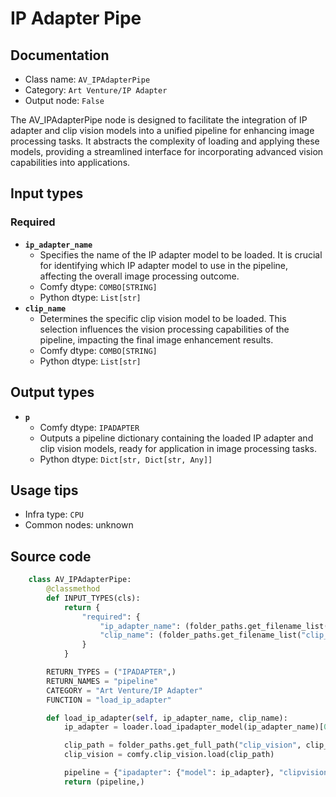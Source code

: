 # IP Adapter Pipe
## Documentation
- Class name: `AV_IPAdapterPipe`
- Category: `Art Venture/IP Adapter`
- Output node: `False`

The AV_IPAdapterPipe node is designed to facilitate the integration of IP adapter and clip vision models into a unified pipeline for enhancing image processing tasks. It abstracts the complexity of loading and applying these models, providing a streamlined interface for incorporating advanced vision capabilities into applications.
## Input types
### Required
- **`ip_adapter_name`**
    - Specifies the name of the IP adapter model to be loaded. It is crucial for identifying which IP adapter model to use in the pipeline, affecting the overall image processing outcome.
    - Comfy dtype: `COMBO[STRING]`
    - Python dtype: `List[str]`
- **`clip_name`**
    - Determines the specific clip vision model to be loaded. This selection influences the vision processing capabilities of the pipeline, impacting the final image enhancement results.
    - Comfy dtype: `COMBO[STRING]`
    - Python dtype: `List[str]`
## Output types
- **`p`**
    - Comfy dtype: `IPADAPTER`
    - Outputs a pipeline dictionary containing the loaded IP adapter and clip vision models, ready for application in image processing tasks.
    - Python dtype: `Dict[str, Dict[str, Any]]`
## Usage tips
- Infra type: `CPU`
- Common nodes: unknown


## Source code
```python
    class AV_IPAdapterPipe:
        @classmethod
        def INPUT_TYPES(cls):
            return {
                "required": {
                    "ip_adapter_name": (folder_paths.get_filename_list("ipadapter"),),
                    "clip_name": (folder_paths.get_filename_list("clip_vision"),),
                }
            }

        RETURN_TYPES = ("IPADAPTER",)
        RETURN_NAMES = "pipeline"
        CATEGORY = "Art Venture/IP Adapter"
        FUNCTION = "load_ip_adapter"

        def load_ip_adapter(self, ip_adapter_name, clip_name):
            ip_adapter = loader.load_ipadapter_model(ip_adapter_name)[0]

            clip_path = folder_paths.get_full_path("clip_vision", clip_name)
            clip_vision = comfy.clip_vision.load(clip_path)

            pipeline = {"ipadapter": {"model": ip_adapter}, "clipvision": {"model": clip_vision}}
            return (pipeline,)

```
